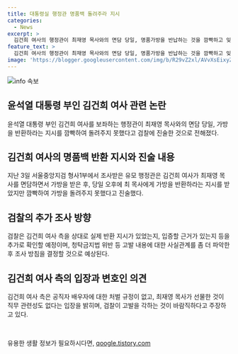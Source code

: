 ```yaml
---
title: 대통령실 행정관 명품백 돌려주라 지시
categories:
  - News
excerpt: >
  김건희 여사의 행정관이 최재영 목사와의 면담 당일, 명품가방을 반납하는 것을 깜빡하고 잊어버렸다는 진술이 전해졌다. 유모 행정관이 최 목사와의 면담 후 김 여사로부터 가방을 반납하라는 지시를 받았지만, 바빠서 가방을 돌려주지 못했다고 밝혔다. 검찰은 김 여사의 실제 반환 지시와 관련된 사실을 추가 확인할 예정이며, 김 여사 측은 청탁금지법 위반 등으로의 고발 여부를 논의 중이다.
feature_text: >
  김건희 여사의 행정관이 최재영 목사와의 면담 당일, 명품가방을 반납하는 것을 깜빡하고 잊어버렸다는 진술이 전해졌다. 유모 행정관이 최 목사와의 면담 후 김 여사로부터 가방을 반납하라는 지시를 받았지만, 바빠서 가방을 돌려주지 못했다고 밝혔다. 검찰은 김 여사의 실제 반환 지시와 관련된 사실을 추가 확인할 예정이며, 김 여사 측은 청탁금지법 위반 등으로의 고발 여부를 논의 중이다.
image: 'https://blogger.googleusercontent.com/img/b/R29vZ2xl/AVvXsEixyZcFfHzMRdzZMjFBmAUKJYCLCGyLL1o632UiGVXcaFdKo_bkvkuCioo0uUKlGfBVcT3P84aROyZIXSBEx3Aw5nCQ3pTgDom1WDC4m8eifvWiAmWEEVb4x6G_l8C0QH225ldMjyaFvpxGEBGNO37VmDTDMHGhJPq73UglMfDca1-0aw/s1600/blogspot.png'
---
```


<p><img src="https://blogger.googleusercontent.com/img/b/R29vZ2xl/AVvXsEixyZcFfHzMRdzZMjFBmAUKJYCLCGyLL1o632UiGVXcaFdKo_bkvkuCioo0uUKlGfBVcT3P84aROyZIXSBEx3Aw5nCQ3pTgDom1WDC4m8eifvWiAmWEEVb4x6G_l8C0QH225ldMjyaFvpxGEBGNO37VmDTDMHGhJPq73UglMfDca1-0aw/s1600/blogspot.png" alt="info 속보" /></p>

<h2 data-ke-size="size26">윤석열 대통령 부인 김건희 여사 관련 논란</h2>

<p data-ke-size="size16">윤석열 대통령 부인 김건희 여사를 보좌하는 행정관이 최재영 목사와의 면담 당일, 가방을 반환하라는 지시를 깜빡하여 돌려주지 못했다고 검찰에 진술한 것으로 전해졌다.</p>

<h2 data-ke-size="size26">김건희 여사의 명품백 반환 지시와 진술 내용</h2>

<p data-ke-size="size16">지난 3일 서울중앙지검 형사1부에서 조사받은 유모 행정관은 김건희 여사가 최재영 목사를 면담하면서 가방을 받은 후, 당일 오후에 최 목사에게 가방을 반환하라는 지시를 받았지만 깜빡하여 가방을 돌려주지 못했다고 진술했다.</p>

<h2 data-ke-size="size26">검찰의 추가 조사 방향</h2>

<p data-ke-size="size16">검찰은 김건희 여사 측을 상대로 실제 반환 지시가 있었는지, 입증할 근거가 있는지 등을 추가로 확인할 예정이며, 청탁금지법 위반 등 고발 내용에 대한 사실관계를 좀 더 파악한 후 조사 방침을 결정할 것으로 예상된다.</p>

<h2 data-ke-size="size26">김건희 여사 측의 입장과 변호인 의견</h2>

<p data-ke-size="size16">김건희 여사 측은 공직자 배우자에 대한 처벌 규정이 없고, 최재영 목사가 선물한 것이 직무 관련성도 없다는 입장을 밝히며, 검찰이 고발을 각하는 것이 바람직하다고 주장하고 있다.</p>

<p data-ke-size="size16">&nbsp;</p>
유용한 생활 정보가 필요하시다면, <a href="https://qoogle.tistory.com" rel="dofollow">qoogle.tistory.com</a>


